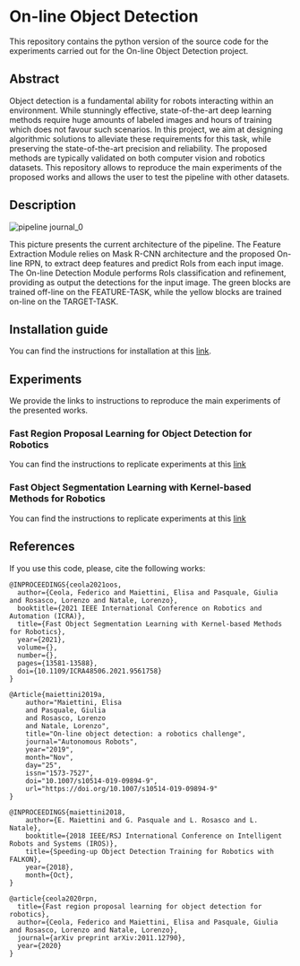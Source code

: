 

# On-line Object Detection

This repository contains the python version of the source code for the experiments carried out for the On-line Object Detection project.

## Abstract
Object detection is a fundamental ability for robots interacting within an environment. While stunningly effective, state-of-the-art deep learning methods require huge amounts of labeled images and hours of training which does not favour such scenarios. In this project, we aim at designing algorithmic solutions to alleviate these requirements for this task, while preserving the state-of-the-art precision and reliability.
The proposed methods are typically validated on both computer vision and robotics datasets. This repository allows to reproduce the main experiments of the proposed works and allows the user to test the pipeline with other datasets.

## Description
![pipeline journal_0](https://user-images.githubusercontent.com/32268209/114162717-a8d25e80-9929-11eb-8d24-d9c24774097e.png)

This picture presents the current architecture of the pipeline. The Feature Extraction Module relies on Mask R-CNN architecture and the proposed On-line RPN, to extract deep features and predict RoIs from each input image. The On-line Detection Module performs RoIs classification and refinement, providing as output the detections for the input image. The green blocks are trained off-line on the FEATURE-TASK, while the yellow blocks are trained on-line on the TARGET-TASK.

## Installation guide
You can find the instructions for installation at this [link](https://github.com/robotology/online-detection/blob/master/INSTALLATION_GUIDE.md).

## Experiments
We provide the links to instructions to reproduce the main experiments of the presented works.

### Fast Region Proposal Learning for Object Detection for Robotics
You can find the instructions to replicate experiments at this [link](https://github.com/robotology/online-detection/blob/master/ONLINE_RPN_EXP.md)

### Fast Object Segmentation Learning with Kernel-based Methods for Robotics
You can find the instructions to replicate experiments at this [link](https://github.com/robotology/online-detection/blob/master/ONLINE_SEGMENTATION_EXP.md)

## References
If you use this code, please, cite the following works:

```
@INPROCEEDINGS{ceola2021oos,
  author={Ceola, Federico and Maiettini, Elisa and Pasquale, Giulia and Rosasco, Lorenzo and Natale, Lorenzo},
  booktitle={2021 IEEE International Conference on Robotics and Automation (ICRA)}, 
  title={Fast Object Segmentation Learning with Kernel-based Methods for Robotics}, 
  year={2021},
  volume={},
  number={},
  pages={13581-13588},
  doi={10.1109/ICRA48506.2021.9561758}
}
```
```
@Article{maiettini2019a,
	author="Maiettini, Elisa
	and Pasquale, Giulia
	and Rosasco, Lorenzo
	and Natale, Lorenzo",
	title="On-line object detection: a robotics challenge",
	journal="Autonomous Robots",
	year="2019",
	month="Nov",
	day="25",
	issn="1573-7527",
	doi="10.1007/s10514-019-09894-9",
	url="https://doi.org/10.1007/s10514-019-09894-9"
}
```
```
@INPROCEEDINGS{maiettini2018,
	author={E. Maiettini and G. Pasquale and L. Rosasco and L. Natale},
	booktitle={2018 IEEE/RSJ International Conference on Intelligent Robots and Systems (IROS)},
	title={Speeding-up Object Detection Training for Robotics with FALKON},
	year={2018},
	month={Oct},
}
```
```
@article{ceola2020rpn,
  title={Fast region proposal learning for object detection for robotics},
  author={Ceola, Federico and Maiettini, Elisa and Pasquale, Giulia and Rosasco, Lorenzo and Natale, Lorenzo},
  journal={arXiv preprint arXiv:2011.12790},
  year={2020}
}
```
